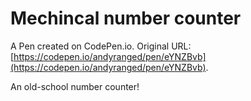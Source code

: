 # Mechincal number counter

A Pen created on CodePen.io. Original URL: [https://codepen.io/andyranged/pen/eYNZBvb](https://codepen.io/andyranged/pen/eYNZBvb).

An old-school number counter!
